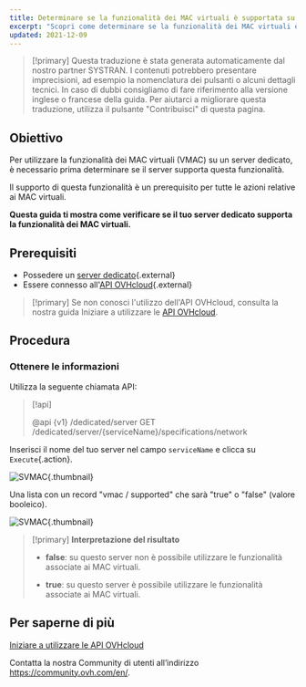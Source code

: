```yaml
---
title: Determinare se la funzionalità dei MAC virtuali è supportata su un server dedicato
excerpt: "Scopri come determinare se la funzionalità dei MAC virtuali è supportata su un server dedicato tramite l'API OVHcloud"
updated: 2021-12-09
---
```


> [!primary]
> Questa traduzione è stata generata automaticamente dal nostro partner SYSTRAN. I contenuti potrebbero presentare imprecisioni, ad esempio la nomenclatura dei pulsanti o alcuni dettagli tecnici. In caso di dubbi consigliamo di fare riferimento alla versione inglese o francese della guida. Per aiutarci a migliorare questa traduzione, utilizza il pulsante "Contribuisci" di questa pagina.
>

## Obiettivo

Per utilizzare la funzionalità dei MAC virtuali (VMAC) su un server dedicato, è necessario prima determinare se il server supporta questa funzionalità.

Il supporto di questa funzionalità è un prerequisito per tutte le azioni relative ai MAC virtuali.

**Questa guida ti mostra come verificare se il tuo server dedicato supporta la funzionalità dei MAC virtuali.**

## Prerequisiti

- Possedere un [server dedicato](https://www.ovhcloud.com/it/bare-metal/){.external}
- Essere connesso all'[API OVHcloud](https://api.ovh.com/){.external}

> [!primary]
> Se non conosci l'utilizzo dell'API OVHcloud, consulta la nostra guida Iniziare a utilizzare le [API OVHcloud](first-steps1.).

## Procedura

### Ottenere le informazioni

Utilizza la seguente chiamata API:

> [!api]
>
> @api {v1} /dedicated/server GET /dedicated/server/{serviceName}/specifications/network
>

Inserisci il nome del tuo server nel campo `serviceName` e clicca su `Execute`{.action}.

![SVMAC](support_virtual_mac_02.png){.thumbnail}

Una lista con un record "vmac / supported" che sarà "true" o "false" (valore booleico).

![SVMAC](support_virtual_mac_04.png){.thumbnail}

> [!primary]
> **Interpretazione del risultato**
>
> - **false**: su questo server non è possibile utilizzare le funzionalità associate ai MAC virtuali.
>
> - **true**: su questo server è possibile utilizzare le funzionalità associate ai MAC virtuali.
>

## Per saperne di più

[Iniziare a utilizzare le API OVHcloud](first-steps1.)

Contatta la nostra Community di utenti all’indirizzo <https://community.ovh.com/en/>.